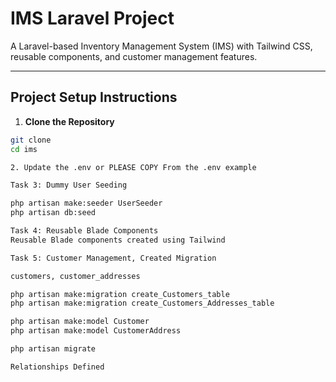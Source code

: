 


# IMS Laravel Project

A Laravel-based Inventory Management System (IMS) with Tailwind CSS, reusable components, and customer management features.

---

##  Project Setup Instructions


1. **Clone the Repository**

```bash
git clone 
cd ims

2. Update the .env or PLEASE COPY From the .env example 

Task 3: Dummy User Seeding

php artisan make:seeder UserSeeder
php artisan db:seed

Task 4: Reusable Blade Components
Reusable Blade components created using Tailwind

Task 5: Customer Management, Created Migration

customers, customer_addresses

php artisan make:migration create_Customers_table
php artisan make:migration create_Customers_Addresses_table

php artisan make:model Customer
php artisan make:model CustomerAddress

php artisan migrate

Relationships Defined







